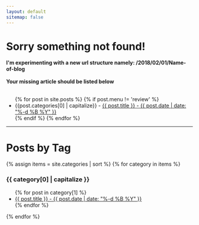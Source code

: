 ```yaml
---
layout: default
sitemap: false
---
```



<div class="home">

  <h1 class="page-heading">Sorry something not found!</h1>
<b>I'm experimenting with a new url structure namely: /2018/02/01/Name-of-blog</b>
<br />
<br />
<b>Your missing article should be listed below</b>
<br />
<br />

<ul>
  {% for post in site.posts %}
    {% if post.menu != 'review' %}
    <li>{{post.categories[0] | capitalize}} - 
      <a href="{{ post.url }}">{{ post.title }} - {{ post.date | date: "%-d %B %Y" }} </a>
    </li>
    {% endif %}
  {% endfor %}
</ul>

---

<h1>Posts by Tag</h1>

{% assign items = site.categories | sort %}
{% for category in items %}
  <h3>{{ category[0] | capitalize }}</h3>
  <ul>
    {% for post in category[1] %}
      <li><a href="{{ post.url }}">{{ post.title }} - {{ post.date | date: "%-d %B %Y" }} </a></li>
    {% endfor %}
  </ul>
{% endfor %}
</div></div>
